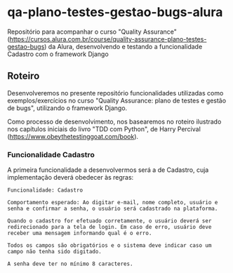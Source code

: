 # qa-plano-testes-gestao-bugs-alura

Repositório para acompanhar o curso "Quality Assurance" (https://cursos.alura.com.br/course/quality-assurance-plano-testes-gestao-bugs) da Alura, desenvolvendo e testando a funcionalidade Cadastro com o framework Django

## Roteiro

Desenvolveremos no presente repositório funcionalidades utilizadas como exemplos/exercícios no curso "Quality Assurance: plano de testes e gestão de bugs", utilizando o framework Django.

Como processo de desenvolvimento, nos basearemos no roteiro ilustrado nos capítulos iniciais do livro "TDD com Python", de Harry Percival (https://www.obeythetestinggoat.com/book).

### Funcionalidade Cadastro

A primeira funcionalidade a desenvolvermos será a de Cadastro, cuja implementação deverá obedecer às regras:

```
Funcionalidade: Cadastro

Comportamento esperado: Ao digitar e-mail, nome completo, usuário e senha e confirmar a senha, o usuário será cadastrado na plataforma.

Quando o cadastro for efetuado corretamente, o usuário deverá ser redirecionado para a tela de login. Em caso de erro, usuário deve receber uma mensagem informando qual é o erro.

Todos os campos são obrigatórios e o sistema deve indicar caso um campo não tenha sido digitado.

A senha deve ter no mínimo 8 caracteres.
```


